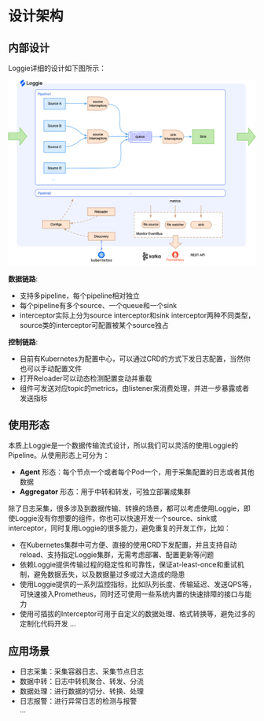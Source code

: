 # 设计架构

## 内部设计
Loggie详细的设计如下图所示：

![](imgs/loggie-full-arch.png)

**数据链路**:

- 支持多pipeline，每个pipeline相对独立
- 每个pipeline有多个source、一个queue和一个sink
- interceptor实际上分为source interceptor和sink interceptor两种不同类型，source类的interceptor可配置被某个source独占

**控制链路**:

- 目前有Kubernetes为配置中心，可以通过CRD的方式下发日志配置，当然你也可以手动配置文件
- 打开Reloader可以动态检测配置变动并重载
- 组件可发送对应topic的metrics，由listener来消费处理，并进一步暴露或者发送指标

## 使用形态
本质上Loggie是一个数据传输流式设计，所以我们可以灵活的使用Loggie的Pipeline。从使用形态上可分为：  

- **Agent** 形态：每个节点一个或者每个Pod一个，用于采集配置的日志或者其他数据
- **Aggregator** 形态：用于中转和转发，可独立部署成集群

除了日志采集，很多涉及到数据传输、转换的场景，都可以考虑使用Loggie，即使Loggie没有你想要的组件，你也可以快速开发一个source、sink或interceptor，同时复用Loggie的很多能力，避免重复的开发工作，比如：

- 在Kubernetes集群中可方便、直接的使用CRD下发配置，并且支持自动reload、支持指定Loggie集群，无需考虑部署、配置更新等问题
- 依赖Loggie提供传输过程的稳定性和可靠性，保证at-least-once和重试机制，避免数据丢失，以及数据量过多或过大造成的隐患
- 使用Loggie提供的一系列监控指标，比如队列长度、传输延迟、发送QPS等，可快速接入Prometheus，同时还可使用一些系统内置的快速排障的接口与能力
- 使用可插拔的Interceptor可用于自定义的数据处理、格式转换等，避免过多的定制化代码开发
...

## 应用场景

- 日志采集：采集容器日志、采集节点日志
- 数据中转：日志中转机聚合、转发、分流
- 数据处理：进行数据的切分、转换、处理
- 日志报警：进行异常日志的检测与报警  
...